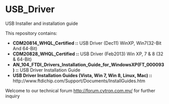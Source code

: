# USB_Driver
USB Installer and installation guide

This repository contains:
<ul>
<li><b>CDM20814_WHQL_Certified ::</b> USB Driver (Dec11) WinXP, Win7(32-Bit And 64-Bit)</li>
<li><b>CDM20828_WHQL_Certified ::</b> USB Driver (Feb2013) Win XP, 7 & 8 (32 & 64-Bit)</li>
<li><b>AN_104_FTDI_Drivers_Installation_Guide_for_WindowsXP(FT_000093) ::</b> USB Driver Installation Guide </li>
<li><b>USB Driver Installation Guides (Vista, Win 7, Win 8, Linux, Mac) ::</b> http://www.ftdichip.com/Support/Documents/InstallGuides.htm </li>
</ul>

Welcome to our technical forum http://forum.cytron.com.my/ for further inquiry
